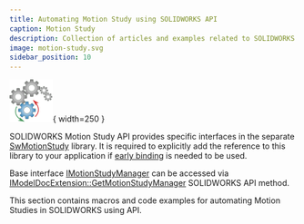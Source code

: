```yaml
---
title: Automating Motion Study using SOLIDWORKS API
caption: Motion Study
description: Collection of articles and examples related to SOLIDWORKS Motion Study API
image: motion-study.svg
sidebar_position: 10
---
```

![SOLIDWORKS Motion Study API](motion-study.svg){ width=250 }

SOLIDWORKS Motion Study API provides specific interfaces in the separate [SwMotionStudy](https://help.solidworks.com/2018/english/api/swmotionstudyapi/SolidWorks.Interop.swmotionstudy~SolidWorks.Interop.swmotionstudy_namespace.html) library. It is required to explicitly add the reference to this library to your application if [early binding](/docs/codestack/visual-basic/variables/declaration#early-binding-and-late-binding) is needed to be used.

Base interface [IMotionStudyManager](https://help.solidworks.com/2018/english/api/swmotionstudyapi/SolidWorks.Interop.swmotionstudy~SolidWorks.Interop.swmotionstudy.IMotionStudyManager.html) can be accessed via [IModelDocExtension::GetMotionStudyManager](https://help.solidworks.com/2018/english/api/sldworksapi/SOLIDWORKS.Interop.sldworks~SOLIDWORKS.Interop.sldworks.IModelDocExtension~GetMotionStudyManager.html) SOLIDWORKS API method.

This section contains macros and code examples for automating Motion Studies in SOLIDWORKS using API.
